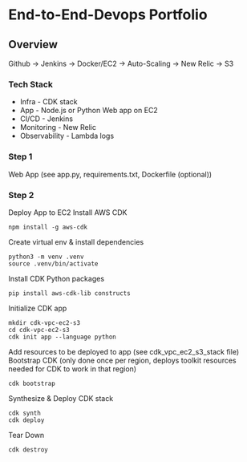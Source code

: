 # End-to-End-Devops Portfolio

## Overview
Github -> Jenkins -> Docker/EC2 -> Auto-Scaling -> New Relic -> S3

### Tech Stack
* Infra - CDK stack
* App - Node.js or Python Web app on EC2
* CI/CD - Jenkins
* Monitoring - New Relic
* Observability - Lambda logs

### Step 1
Web App (see app.py, requirements.txt, Dockerfile (optional))

### Step 2
Deploy App to EC2
Install AWS CDK
```
npm install -g aws-cdk
```
Create virtual env & install dependencies
```
python3 -m venv .venv
source .venv/bin/activate
```
Install CDK Python packages
```
pip install aws-cdk-lib constructs
```
Initialize CDK app
```
mkdir cdk-vpc-ec2-s3
cd cdk-vpc-ec2-s3
cdk init app --language python
``` 
Add resources to be deployed to app (see cdk_vpc_ec2_s3_stack file)
Bootstrap CDK (only done once per region, deploys toolkit resources needed for CDK to work in that region)
```
cdk bootstrap
```
Synthesize & Deploy CDK stack
```
cdk synth
cdk deploy
```
Tear Down
```
cdk destroy
```
